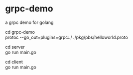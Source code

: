 # grpc-demo
a grpc demo for golang

cd grpc-demo  
protoc --go_out=plugins=grpc:./ ./pkg/pbs/helloworld.proto

cd server  
go run main.go

cd client  
go run main.go